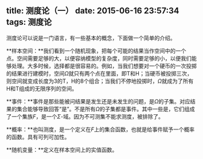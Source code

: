 title: 测度论（一）
date: 2015-06-16 23:57:34
tags: 测度论
---
测度论可以说是一门语言，有一些基本的概念，下面做一个简单的介绍。  
<!-- more -->
**样本空间：**我们看到一个随机现象，把每个可能的结果当作空间中的一个点。空间需要足够的大，以便容纳模型的复杂度，同时需要足够的小，以便我们能够处理。大多时候，选择都是很容易的。例如，当我们想要对一个硬币的一次投掷的结果进行建模时，空间$\Omega$就只有两个点在里面，即T和H；当硬币被投掷三次，则空间就变成长度为3的T，H的8个组合；当我们不停地投掷时，$\Omega$就成为了所有H和T组成的无限序列的空间。  

**事件：**事件是那些能被问结果是发生还是未发生的问题，是$\Omega$的子集。对应结果的集合能够导致回答“是”。不是所有$\Omega$的子集都是事件。其中一些是，它们组成了一个集族${F}$，是一个$\Sigma$-域。因为不可测集不能求测度，被排除了。

**概率：**也叫测度，是一个定义在${F}$上的集合函数，也就是给事件赋予一个概率的函数。具有可列可加性。

**随机变量：**定义在样本空间上的实值函数。

